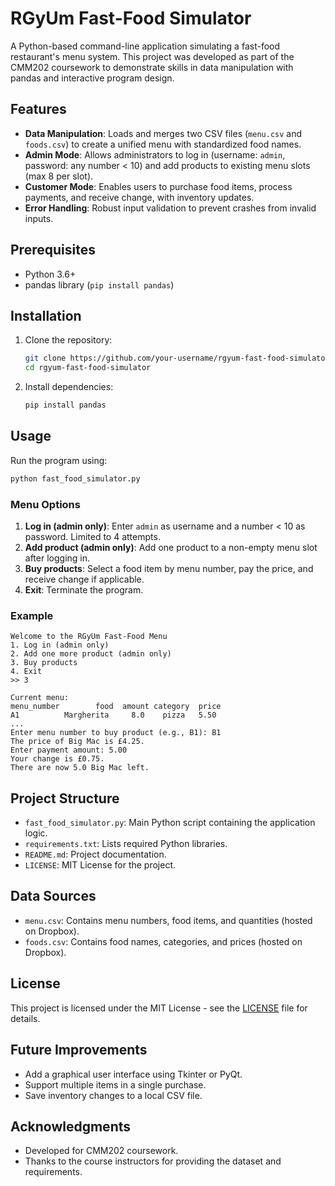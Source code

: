 # RGyUm Fast-Food Simulator

A Python-based command-line application simulating a fast-food restaurant's menu system. This project was developed as part of the CMM202 coursework to demonstrate skills in data manipulation with pandas and interactive program design.

## Features
- **Data Manipulation**: Loads and merges two CSV files (`menu.csv` and `foods.csv`) to create a unified menu with standardized food names.
- **Admin Mode**: Allows administrators to log in (username: `admin`, password: any number < 10) and add products to existing menu slots (max 8 per slot).
- **Customer Mode**: Enables users to purchase food items, process payments, and receive change, with inventory updates.
- **Error Handling**: Robust input validation to prevent crashes from invalid inputs.

## Prerequisites
- Python 3.6+
- pandas library (`pip install pandas`)

## Installation
1. Clone the repository:
   ```bash
   git clone https://github.com/your-username/rgyum-fast-food-simulator.git
   cd rgyum-fast-food-simulator
   ```
2. Install dependencies:
   ```bash
   pip install pandas
   ```

## Usage
Run the program using:
```bash
python fast_food_simulator.py
```

### Menu Options
1. **Log in (admin only)**: Enter `admin` as username and a number < 10 as password. Limited to 4 attempts.
2. **Add product (admin only)**: Add one product to a non-empty menu slot after logging in.
3. **Buy products**: Select a food item by menu number, pay the price, and receive change if applicable.
4. **Exit**: Terminate the program.

### Example
```
Welcome to the RGyUm Fast-Food Menu
1. Log in (admin only)
2. Add one more product (admin only)
3. Buy products
4. Exit
>> 3

Current menu:
menu_number        food  amount category  price
A1          Margherita     8.0    pizza   5.50
...
Enter menu number to buy product (e.g., B1): B1
The price of Big Mac is £4.25.
Enter payment amount: 5.00
Your change is £0.75.
There are now 5.0 Big Mac left.
```

## Project Structure
- `fast_food_simulator.py`: Main Python script containing the application logic.
- `requirements.txt`: Lists required Python libraries.
- `README.md`: Project documentation.
- `LICENSE`: MIT License for the project.

## Data Sources
- `menu.csv`: Contains menu numbers, food items, and quantities (hosted on Dropbox).
- `foods.csv`: Contains food names, categories, and prices (hosted on Dropbox).

## License
This project is licensed under the MIT License - see the [LICENSE](LICENSE) file for details.

## Future Improvements
- Add a graphical user interface using Tkinter or PyQt.
- Support multiple items in a single purchase.
- Save inventory changes to a local CSV file.

## Acknowledgments
- Developed for CMM202 coursework.
- Thanks to the course instructors for providing the dataset and requirements.
